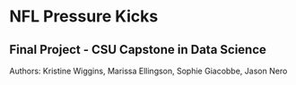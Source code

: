 # NFL Pressure Kicks
## Final Project - CSU Capstone in Data Science
Authors: Kristine Wiggins, Marissa Ellingson, Sophie Giacobbe, Jason Nero

